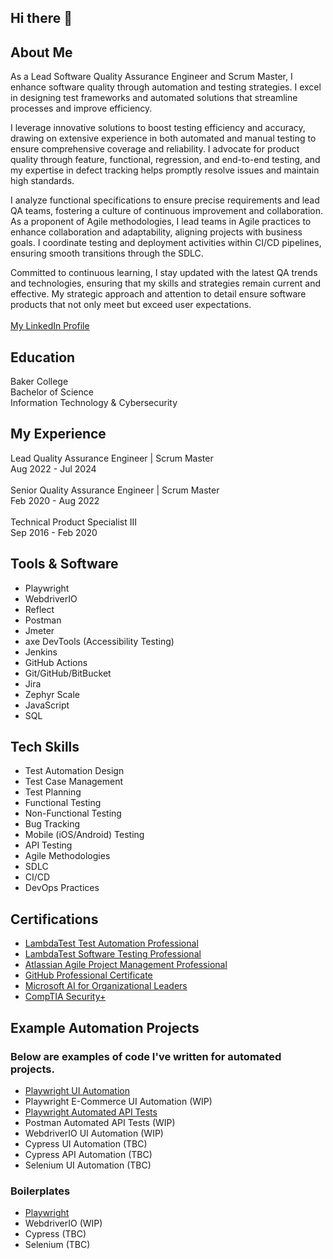 ## Hi there 👋

## About Me
As a Lead Software Quality Assurance Engineer and Scrum Master, I enhance software quality through automation and testing strategies. I excel in designing test frameworks and automated solutions that streamline processes and improve efficiency.

I leverage innovative solutions to boost testing efficiency and accuracy, drawing on extensive experience in both automated and manual testing to ensure comprehensive coverage and reliability. I advocate for product quality through feature, functional, regression, and end-to-end testing, and my expertise in defect tracking helps promptly resolve issues and maintain high standards.

I analyze functional specifications to ensure precise requirements and lead QA teams, fostering a culture of continuous improvement and collaboration. As a proponent of Agile methodologies, I lead teams in Agile practices to enhance collaboration and adaptability, aligning projects with business goals. I coordinate testing and deployment activities within CI/CD pipelines, ensuring smooth transitions through the SDLC.

Committed to continuous learning, I stay updated with the latest QA trends and technologies, ensuring that my skills and strategies remain current and effective. My strategic approach and attention to detail ensure software products that not only meet but exceed user expectations.\
\
[My LinkedIn Profile](https://www.linkedin.com/in/garrett-dillon/)

## Education
Baker College\
Bachelor of Science\
Information Technology & Cybersecurity


## My Experience
Lead Quality Assurance Engineer | Scrum Master\
Aug 2022 - Jul 2024\
\
Senior Quality Assurance Engineer | Scrum Master\
Feb 2020 - Aug 2022\
\
Technical Product Specialist III\
Sep 2016 - Feb 2020


## Tools & Software

* Playwright
* WebdriverIO
* Reflect
* Postman
* Jmeter
* axe DevTools (Accessibility Testing)
* Jenkins
* GitHub Actions
* Git/GitHub/BitBucket
* Jira
* Zephyr Scale
* JavaScript
* SQL


## Tech Skills
* Test Automation Design
* Test Case Management
* Test Planning
* Functional Testing
* Non-Functional Testing
* Bug Tracking
* Mobile (iOS/Android) Testing
* API Testing
* Agile Methodologies
* SDLC
* CI/CD
* DevOps Practices


## Certifications
* [LambdaTest Test Automation Professional](https://www.linkedin.com/learning/certificates/cc50907b4f316ca8a519660f3054aa39a2fb6476b0a3b60dc21a8a84ca5b2c95?u=67698794)
* [LambdaTest Software Testing Professional](https://www.linkedin.com/learning/certificates/84613b9519cea9cfe041963b2b73f770348dfef11163d504bd9b04cf7b5c16e1?u=67698794)
* [Atlassian Agile Project Management Professional](https://www.linkedin.com/learning/certificates/b00f23165af8cd65f696f613dd3c00bfe87719ab3b286baa208a8968a1eeb41b?u=67698794)
* [GitHub Professional Certificate](https://www.linkedin.com/learning/certificates/4f9eb9ee8fa16ddb177ad9049473538d482bd8765fd5ffc7962aabeeadb0c554?u=67698794)
* [Microsoft AI for Organizational Leaders](https://www.linkedin.com/learning/certificates/c6e912ddb96df44adb4dcbf0ed18c124662c1cd0a990acb55bdb0f2d42e850d4?u=67698794)
* [CompTIA Security+](https://www.certmetrics.com/comptia/public/verification.aspx/)


## Example Automation Projects
### Below are examples of code I've written for automated projects.
* [Playwright UI Automation](https://github.com/gdautoqa/playwright-ui-test-letcode)
* Playwright E-Commerce UI Automation (WIP)
* [Playwright Automated API Tests](https://github.com/gdautoqa/playwright-automated-api-tests)
* Postman Automated API Tests (WIP)
* WebdriverIO UI Automation (WIP)
* Cypress UI Automation (TBC)
* Cypress API Automation (TBC)
* Selenium UI Automation (TBC)


### Boilerplates
* [Playwright](https://github.com/gdautoqa/playwright-boilerplate)
* WebdriverIO (WIP)
* Cypress (TBC)
* Selenium (TBC)
